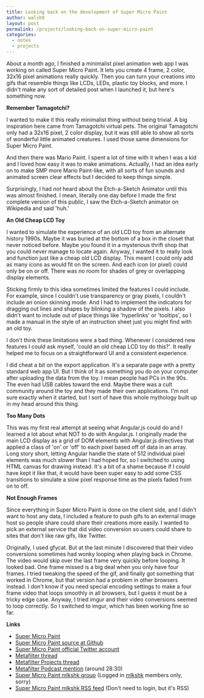 ```yaml
---
title: Looking back on the development of Super Micro Paint
author: walsh9
layout: post
permalink: /projects/looking-back-on-super-micro-paint
categories:
  - notes
  - projects
---
```

About a month ago, I finished a minimalist pixel animation web app I was working on called Super Micro Paint. It lets you create 4 frame, 2 color, 32x16 pixel animations really quickly. Then you can turn your creations into gifs that resemble things like LCDs, LEDs, plastic toy blocks, and more. I didn't make any sort of detailed post when I launched it, but here's something now.

**Remember Tamagotchi?**

I wanted to make it this really minimalist thing without being trivial. A big inspiration here came from Tamagotchi virtual pets. The original Tamagotchi only had a 32x16 pixel, 2 color display, but it was still able to show all sorts of wonderful little animated creatures. I used those same dimensions for Super Micro Paint.

And then there was Mario Paint. I spent a lot of time with it when I was a kid and I loved how easy it was to make animations. Actually, I had an idea early on to make SMP more Mario Paint-like, with all sorts of fun sounds and animated screen clear effects but I decided to keep things simple.

Surprisingly, I had <i>not</i> heard about the Etch-a-Sketch Animator until this was almost finished. I mean, literally one day before I made the first complete version of this public, I saw the Etch-a-Sketch animator on Wikipedia and said 'huh.'

**An Old Cheap LCD Toy**

I wanted to simulate the experience of an old LCD toy from an alternate history 1990s. Maybe it was buried at the bottom of a box in the closet that never noticed before. Maybe you found it in a mysterious thrift shop that you could never manage to locate again. Anyway, I wanted it to really look and function just like a cheap old LCD display. This meant I could only add as many icons as would fit on the screen. And each icon (or pixel) could only be on or off. There was no room for shades of grey or overlapping display elements.

Sticking firmly to this idea sometimes limited the features I could include. For example, since I couldn't use transparency or gray pixels, I couldn't include an onion skinning mode. And I had to implement the indicators for dragging out lines and shapes by blinking a shadow of the pixels. I also didn't want to include out of place things like 'hyperlinks' or 'tooltips', so I made a manual in the style of an instruction sheet just you might find with an old toy.

I don't think these limitations were a bad thing. Whenever I considered new features I could ask myself, 'could an old cheap LCD toy do this?'. It really helped me to focus on a straightforward UI and a consistent experience.

I did cheat a bit on the export application. It's a separate page with a pretty standard web app UI. But I think of it as something you do on your computer after uploading the data from the toy. I mean people had PCs in the 90s. The even had USB cables toward the end. Maybe there was a cult community around the toy and they made their own applications. I'm not sure exactly when it started, but I sort of have this whole mythology built up in my head around this thing.

**Too Many Dots**

This was my first real attempt at seeing what Angular.js could do and I learned a lot about what NOT to do with Angular.js. I originally made the main LCD display as a grid of DOM elements with Angular.js directives that applied a class of 'on' or 'off' to each pixel based off of data in an array. Long story short, letting Angular handle the state of 512 individual pixel elements was much slower than I had hoped for, so I switched to using HTML canvas for drawing instead. It's a bit of a shame because if I could have kept it like that, it would have been super easy to add some CSS transitions to simulate a slow pixel response time as the pixels faded from on to off.

**Not Enough Frames**

Since everything in Super Micro Paint is done on the client side, and I didn't want to host any data, I included a feature to push gifs to an external image host so people share could share their creations more easily. I wanted to pick an external service that did video conversion so users could share to sites that don't like raw gifs, like Twitter.

Originally, I used gfycat. But at the last minute I discovered that their video conversions sometimes had wonky looping when playing back in Chrome. The video would skip over the last frame very quickly before looping. It looked bad. One frame missed is a big deal when you only have four frames. I tried tweaking the speed of the gif, and finally got something that worked in Chrome, but that version had a problem in other browsers instead. I don't know if you need special encoding settings to make a four frame video that loops smoothly in all browsers, but I guess it must be a tricky edge case. Anyway, I tried imgur and their video conversions seemed to loop correctly. So I switched to imgur, which has been working fine so far.

**Links**

  * [Super Micro Paint][1]
  * [Super Micro Paint source at Github][2]
  * [Super Micro Paint official Twitter account][3]
  * [Metafilter thread][4]
  * [Metafilter Projects thread][5]
  * [Metafilter Podcast mention][6] (around 28:30)
  * [Super Micro Paint mlkshk group][7] (Logged in [mlkshk][8] members only, sorry)
  * [Super Micro Paint mlkshk RSS feed][9] (Don't need to login, but it's RSS)

 [1]: https://walsh9.github.io/super-micro-paint/
 [2]: https://github.com/walsh9/super-micro-paint/
 [3]: https://twitter.com/supermicropaint/
 [4]: https://www.metafilter.com/149806/Super-Micro-Paint-Super-Macro-Fun-
 [5]: https://projects.metafilter.com/4615/Super-Micro-Paint
 [6]: https://metatalk.metafilter.com/23718/105-Have-Fun-At-Space-Camp
 [7]: http://mlkshk.com/supermicropaint
 [8]: http://mlkshk.com/
 [9]: http://mlkshk.com/shake/supermicropaint/rss